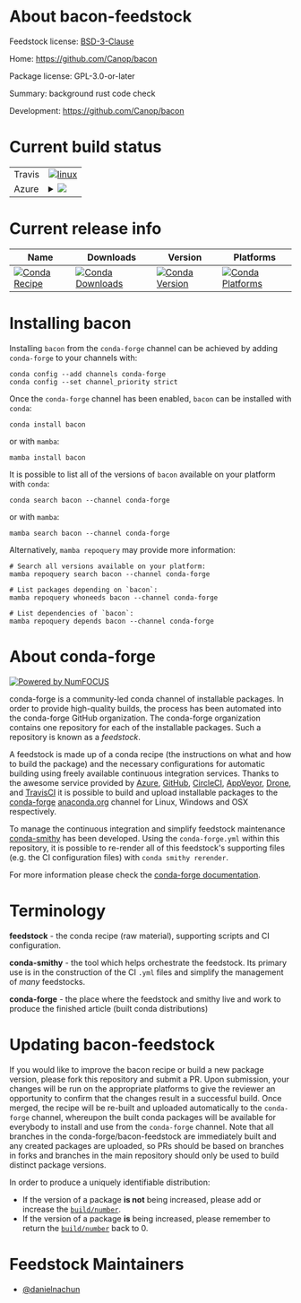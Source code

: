 About bacon-feedstock
=====================

Feedstock license: [BSD-3-Clause](https://github.com/conda-forge/bacon-feedstock/blob/main/LICENSE.txt)

Home: https://github.com/Canop/bacon

Package license: GPL-3.0-or-later

Summary: background rust code check

Development: https://github.com/Canop/bacon

Current build status
====================


<table><tr>
    <td>Travis</td>
    <td>
      <a href="https://app.travis-ci.com/conda-forge/bacon-feedstock">
        <img alt="linux" src="https://img.shields.io/travis/com/conda-forge/bacon-feedstock/main.svg?label=Linux">
      </a>
    </td>
  </tr>
    
  <tr>
    <td>Azure</td>
    <td>
      <details>
        <summary>
          <a href="https://dev.azure.com/conda-forge/feedstock-builds/_build/latest?definitionId=23570&branchName=main">
            <img src="https://dev.azure.com/conda-forge/feedstock-builds/_apis/build/status/bacon-feedstock?branchName=main">
          </a>
        </summary>
        <table>
          <thead><tr><th>Variant</th><th>Status</th></tr></thead>
          <tbody><tr>
              <td>linux_64</td>
              <td>
                <a href="https://dev.azure.com/conda-forge/feedstock-builds/_build/latest?definitionId=23570&branchName=main">
                  <img src="https://dev.azure.com/conda-forge/feedstock-builds/_apis/build/status/bacon-feedstock?branchName=main&jobName=linux&configuration=linux%20linux_64_" alt="variant">
                </a>
              </td>
            </tr><tr>
              <td>linux_aarch64</td>
              <td>
                <a href="https://dev.azure.com/conda-forge/feedstock-builds/_build/latest?definitionId=23570&branchName=main">
                  <img src="https://dev.azure.com/conda-forge/feedstock-builds/_apis/build/status/bacon-feedstock?branchName=main&jobName=linux&configuration=linux%20linux_aarch64_" alt="variant">
                </a>
              </td>
            </tr><tr>
              <td>linux_ppc64le</td>
              <td>
                <a href="https://dev.azure.com/conda-forge/feedstock-builds/_build/latest?definitionId=23570&branchName=main">
                  <img src="https://dev.azure.com/conda-forge/feedstock-builds/_apis/build/status/bacon-feedstock?branchName=main&jobName=linux&configuration=linux%20linux_ppc64le_" alt="variant">
                </a>
              </td>
            </tr><tr>
              <td>osx_64</td>
              <td>
                <a href="https://dev.azure.com/conda-forge/feedstock-builds/_build/latest?definitionId=23570&branchName=main">
                  <img src="https://dev.azure.com/conda-forge/feedstock-builds/_apis/build/status/bacon-feedstock?branchName=main&jobName=osx&configuration=osx%20osx_64_" alt="variant">
                </a>
              </td>
            </tr><tr>
              <td>osx_arm64</td>
              <td>
                <a href="https://dev.azure.com/conda-forge/feedstock-builds/_build/latest?definitionId=23570&branchName=main">
                  <img src="https://dev.azure.com/conda-forge/feedstock-builds/_apis/build/status/bacon-feedstock?branchName=main&jobName=osx&configuration=osx%20osx_arm64_" alt="variant">
                </a>
              </td>
            </tr><tr>
              <td>win_64</td>
              <td>
                <a href="https://dev.azure.com/conda-forge/feedstock-builds/_build/latest?definitionId=23570&branchName=main">
                  <img src="https://dev.azure.com/conda-forge/feedstock-builds/_apis/build/status/bacon-feedstock?branchName=main&jobName=win&configuration=win%20win_64_" alt="variant">
                </a>
              </td>
            </tr>
          </tbody>
        </table>
      </details>
    </td>
  </tr>
</table>

Current release info
====================

| Name | Downloads | Version | Platforms |
| --- | --- | --- | --- |
| [![Conda Recipe](https://img.shields.io/badge/recipe-bacon-green.svg)](https://anaconda.org/conda-forge/bacon) | [![Conda Downloads](https://img.shields.io/conda/dn/conda-forge/bacon.svg)](https://anaconda.org/conda-forge/bacon) | [![Conda Version](https://img.shields.io/conda/vn/conda-forge/bacon.svg)](https://anaconda.org/conda-forge/bacon) | [![Conda Platforms](https://img.shields.io/conda/pn/conda-forge/bacon.svg)](https://anaconda.org/conda-forge/bacon) |

Installing bacon
================

Installing `bacon` from the `conda-forge` channel can be achieved by adding `conda-forge` to your channels with:

```
conda config --add channels conda-forge
conda config --set channel_priority strict
```

Once the `conda-forge` channel has been enabled, `bacon` can be installed with `conda`:

```
conda install bacon
```

or with `mamba`:

```
mamba install bacon
```

It is possible to list all of the versions of `bacon` available on your platform with `conda`:

```
conda search bacon --channel conda-forge
```

or with `mamba`:

```
mamba search bacon --channel conda-forge
```

Alternatively, `mamba repoquery` may provide more information:

```
# Search all versions available on your platform:
mamba repoquery search bacon --channel conda-forge

# List packages depending on `bacon`:
mamba repoquery whoneeds bacon --channel conda-forge

# List dependencies of `bacon`:
mamba repoquery depends bacon --channel conda-forge
```


About conda-forge
=================

[![Powered by
NumFOCUS](https://img.shields.io/badge/powered%20by-NumFOCUS-orange.svg?style=flat&colorA=E1523D&colorB=007D8A)](https://numfocus.org)

conda-forge is a community-led conda channel of installable packages.
In order to provide high-quality builds, the process has been automated into the
conda-forge GitHub organization. The conda-forge organization contains one repository
for each of the installable packages. Such a repository is known as a *feedstock*.

A feedstock is made up of a conda recipe (the instructions on what and how to build
the package) and the necessary configurations for automatic building using freely
available continuous integration services. Thanks to the awesome service provided by
[Azure](https://azure.microsoft.com/en-us/services/devops/), [GitHub](https://github.com/),
[CircleCI](https://circleci.com/), [AppVeyor](https://www.appveyor.com/),
[Drone](https://cloud.drone.io/welcome), and [TravisCI](https://travis-ci.com/)
it is possible to build and upload installable packages to the
[conda-forge](https://anaconda.org/conda-forge) [anaconda.org](https://anaconda.org/)
channel for Linux, Windows and OSX respectively.

To manage the continuous integration and simplify feedstock maintenance
[conda-smithy](https://github.com/conda-forge/conda-smithy) has been developed.
Using the ``conda-forge.yml`` within this repository, it is possible to re-render all of
this feedstock's supporting files (e.g. the CI configuration files) with ``conda smithy rerender``.

For more information please check the [conda-forge documentation](https://conda-forge.org/docs/).

Terminology
===========

**feedstock** - the conda recipe (raw material), supporting scripts and CI configuration.

**conda-smithy** - the tool which helps orchestrate the feedstock.
                   Its primary use is in the construction of the CI ``.yml`` files
                   and simplify the management of *many* feedstocks.

**conda-forge** - the place where the feedstock and smithy live and work to
                  produce the finished article (built conda distributions)


Updating bacon-feedstock
========================

If you would like to improve the bacon recipe or build a new
package version, please fork this repository and submit a PR. Upon submission,
your changes will be run on the appropriate platforms to give the reviewer an
opportunity to confirm that the changes result in a successful build. Once
merged, the recipe will be re-built and uploaded automatically to the
`conda-forge` channel, whereupon the built conda packages will be available for
everybody to install and use from the `conda-forge` channel.
Note that all branches in the conda-forge/bacon-feedstock are
immediately built and any created packages are uploaded, so PRs should be based
on branches in forks and branches in the main repository should only be used to
build distinct package versions.

In order to produce a uniquely identifiable distribution:
 * If the version of a package **is not** being increased, please add or increase
   the [``build/number``](https://docs.conda.io/projects/conda-build/en/latest/resources/define-metadata.html#build-number-and-string).
 * If the version of a package **is** being increased, please remember to return
   the [``build/number``](https://docs.conda.io/projects/conda-build/en/latest/resources/define-metadata.html#build-number-and-string)
   back to 0.

Feedstock Maintainers
=====================

* [@danielnachun](https://github.com/danielnachun/)

